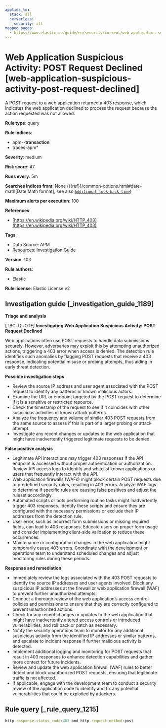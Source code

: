 ```yaml
---
applies_to:
  stack: all
  serverless:
    security: all
mapped_pages:
  - https://www.elastic.co/guide/en/security/current/web-application-suspicious-activity-post-request-declined.html
---
```


# Web Application Suspicious Activity: POST Request Declined [web-application-suspicious-activity-post-request-declined]

A POST request to a web application returned a 403 response, which indicates the web application declined to process the request because the action requested was not allowed.

**Rule type**: query

**Rule indices**:

* apm-**-transaction**
* traces-apm*

**Severity**: medium

**Risk score**: 47

**Runs every**: 5m

**Searches indices from**: None ({{ref}}/common-options.html#date-math[Date Math format], see also [`Additional look-back time`](docs-content://solutions/security/detect-and-alert/create-detection-rule.md#rule-schedule))

**Maximum alerts per execution**: 100

**References**:

* [https://en.wikipedia.org/wiki/HTTP_403](https://en.wikipedia.org/wiki/HTTP_403)

**Tags**:

* Data Source: APM
* Resources: Investigation Guide

**Version**: 103

**Rule authors**:

* Elastic

**Rule license**: Elastic License v2

## Investigation guide [_investigation_guide_1189]

**Triage and analysis**

[TBC: QUOTE]
**Investigating Web Application Suspicious Activity: POST Request Declined**

Web applications often use POST requests to handle data submissions securely. However, adversaries may exploit this by attempting unauthorized actions, triggering a 403 error when access is denied. The detection rule identifies such anomalies by flagging POST requests that receive a 403 response, indicating potential misuse or probing attempts, thus aiding in early threat detection.

**Possible investigation steps**

* Review the source IP address and user agent associated with the POST request to identify any patterns or known malicious actors.
* Examine the URL or endpoint targeted by the POST request to determine if it is a sensitive or restricted resource.
* Check the timestamp of the request to see if it coincides with other suspicious activities or known attack patterns.
* Analyze the frequency and volume of similar 403 POST requests from the same source to assess if this is part of a larger probing or attack attempt.
* Investigate any recent changes or updates to the web application that might have inadvertently triggered legitimate requests to be denied.

**False positive analysis**

* Legitimate API interactions may trigger 403 responses if the API endpoint is accessed without proper authentication or authorization. Review API access logs to identify and whitelist known applications or users that frequently interact with the API.
* Web application firewalls (WAFs) might block certain POST requests due to predefined security rules, resulting in 403 errors. Analyze WAF logs to determine if specific rules are causing false positives and adjust the ruleset accordingly.
* Automated scripts or bots performing routine tasks might inadvertently trigger 403 responses. Identify these scripts and ensure they are configured with the necessary permissions or exclude their IP addresses from the detection rule.
* User error, such as incorrect form submissions or missing required fields, can lead to 403 responses. Educate users on proper form usage and consider implementing client-side validation to reduce these occurrences.
* Maintenance or configuration changes in the web application might temporarily cause 403 errors. Coordinate with the development or operations team to understand scheduled changes and adjust monitoring rules during these periods.

**Response and remediation**

* Immediately review the logs associated with the 403 POST requests to identify the source IP addresses and user agents involved. Block any suspicious IP addresses at the firewall or web application firewall (WAF) to prevent further unauthorized attempts.
* Conduct a thorough review of the web application’s access control policies and permissions to ensure that they are correctly configured to prevent unauthorized actions.
* Check for any recent changes or updates to the web application that might have inadvertently altered access controls or introduced vulnerabilities, and roll back or patch as necessary.
* Notify the security operations team to monitor for any additional suspicious activity from the identified IP addresses or similar patterns, and escalate to incident response if further malicious activity is detected.
* Implement additional logging and monitoring for POST requests that result in 403 responses to enhance detection capabilities and gather more context for future incidents.
* Review and update the web application firewall (WAF) rules to better detect and block unauthorized POST requests, ensuring that legitimate traffic is not affected.
* If applicable, engage with the development team to conduct a security review of the application code to identify and fix any potential vulnerabilities that could be exploited by attackers.


## Rule query [_rule_query_1215]

```js
http.response.status_code:403 and http.request.method:post
```



